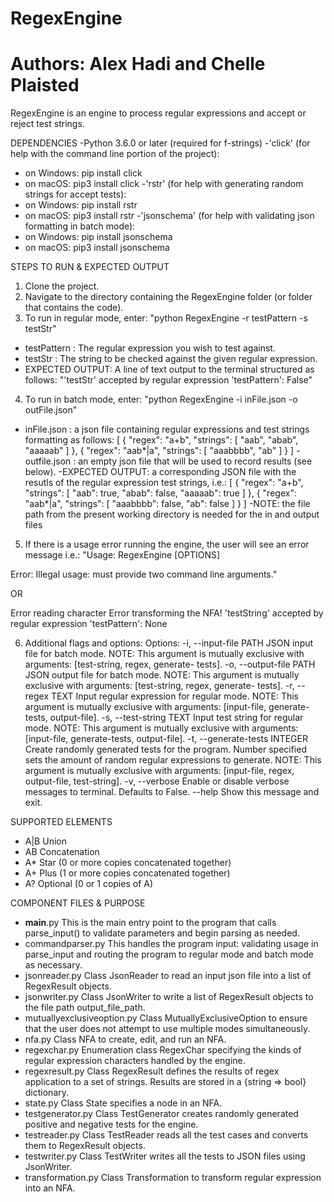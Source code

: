 # RegexEngine
# Authors: Alex Hadi and Chelle Plaisted

RegexEngine is an engine to process regular expressions and accept or reject test strings.

DEPENDENCIES
-Python 3.6.0 or later (required for f-strings)
-'click' (for help with the command line portion of the project):
  - on Windows: pip install click
  - on macOS: pip3 install click
-'rstr' (for help with generating random strings for accept tests):
  - on Windows: pip install rstr
  - on macOS: pip3 install rstr
-'jsonschema' (for help with validating json formatting in batch mode):
  - on Windows: pip install jsonschema
  - on macOS: pip3 install jsonschema

STEPS TO RUN & EXPECTED OUTPUT
1. Clone the project.
2. Navigate to the directory containing the RegexEngine folder (or folder that contains the code).
3. To run in regular mode, enter: "python RegexEngine -r testPattern -s testStr"
  - testPattern : The regular expression you wish to test against.
  - testStr : The string to be checked against the given regular expression.
  - EXPECTED OUTPUT: A line of text output to the terminal structured as follows:
      "'testStr' accepted by regular expression 'testPattern': False"
4. To run in batch mode, enter: "python RegexEngine -i inFile.json -o outFile.json"
  - inFile.json : a json file containing regular expressions and test strings formatting as follows:
  [
    {
      "regex": "a+b",
      "strings": [
          "aab",
          "abab",
          "aaaaab"
       ]
    },
    {
      "regex": "aab*|a",
      "strings": [
          "aaabbbb",
          "ab"
      ]
    }
  ]
  -outfile.json : an empty json file that will be used to record results (see below).
  -EXPECTED OUTPUT: a corresponding JSON file with the resutls of the regular expression test strings, i.e.: 
   [
    {
      "regex": "a+b",
      "strings": [
          "aab": true,
          "abab": false,
          "aaaaab": true
       ]
    },
    {
      "regex": "aab*|a",
      "strings": [
          "aaabbbb": false,
          "ab": false
      ]
    }
  ]
  -NOTE: the file path from the present working directory is needed for the in and output files
5. If there is a usage error running the engine, the user will see an error message i.e.:
  "Usage: RegexEngine [OPTIONS]

  Error: Illegal usage: must provide two command line arguments."
  
  OR
  
  Error reading character
  Error transforming the NFA!
  'testString' accepted by regular expression 'testPattern': None
  
6. Additional flags and options:
  Options:
  -i, --input-file PATH         JSON input file for batch mode. NOTE: This
                                argument is mutually exclusive with
                                arguments: [test-string, regex, generate-
                                tests].
  -o, --output-file PATH        JSON output file for batch mode. NOTE: This
                                argument is mutually exclusive with
                                arguments: [test-string, regex, generate-
                                tests].
  -r, --regex TEXT              Input regular expression for regular mode.
                                NOTE: This argument is mutually exclusive with
                                arguments: [input-file, generate-tests,
                                output-file].
  -s, --test-string TEXT        Input test string for regular mode. NOTE: This
                                argument is mutually exclusive with
                                arguments: [input-file, generate-tests,
                                output-file].
  -t, --generate-tests INTEGER  Create randomly generated tests for the
                                program. Number specified sets the amount of
                                random regular expressions to generate. NOTE:
                                This argument is mutually exclusive with
                                arguments: [input-file, regex, output-file,
                                test-string].
  -v, --verbose                 Enable or disable verbose messages to
                                terminal. Defaults to False.
  --help                        Show this message and exit.

SUPPORTED ELEMENTS
- A|B Union
- AB Concatenation
- A* Star (0 or more copies concatenated together)
- A+ Plus (1 or more copies concatenated together)
- A? Optional (0 or 1 copies of A)

COMPONENT FILES & PURPOSE
- __main__.py
    This is the main entry point to the program that calls parse_input() to validate parameters and begin parsing as needed.
- commandparser.py
    This handles the program input: validating usage in parse_input and routing the program to regular mode and batch mode as necessary.
- jsonreader.py
    Class JsonReader to read an input json file into a list of RegexResult objects.
- jsonwriter.py
    Class JsonWriter to write a list of RegexResult objects to the file path output_file_path.
- mutuallyexclusiveoption.py
    Class MutuallyExclusiveOption to ensure that the user does not attempt to use multiple modes simultaneously.
- nfa.py
    Class NFA to create, edit, and run an NFA.
- regexchar.py
    Enumeration class RegexChar specifying the kinds of regular expression characters handled by the engine.
- regexresult.py
    Class RegexResult defines the results of regex application to a set of strings. Results are stored in a {string => bool} dictionary.
- state.py
    Class State specifies a node in an NFA.
- testgenerator.py
    Class TestGenerator creates randomly generated positive and negative tests for the engine.
- testreader.py
    Class TestReader reads all the test cases and converts them to RegexResult objects.
- testwriter.py
    Class TestWriter writes all the tests to JSON files using JsonWriter.
- transformation.py
    Class Transformation to transform regular expression into an NFA.
